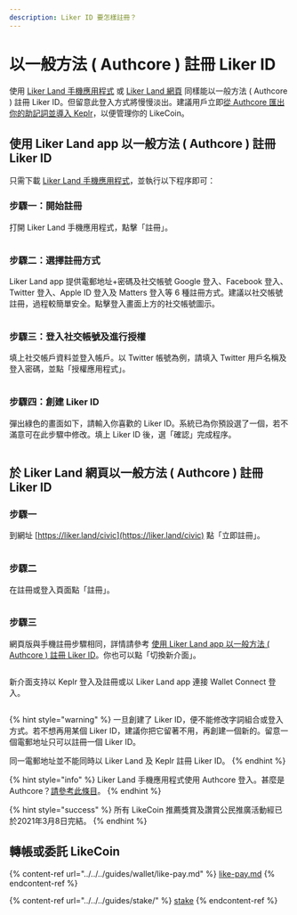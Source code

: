 ```yaml
---
description: Liker ID 要怎樣註冊？
---
```


# 以一般方法 ( Authcore ) 註冊 Liker ID

使用 [Liker Land 手機應用程式](https://liker.land/getapp) 或 [Liker Land 網頁](https://liker.land/civic) 同樣能以一般方法 ( Authcore ) 註冊 Liker ID。但留意此登入方式將慢慢淡出。建議用戶立即[從 Authcore 匯出你的助記詞並導入 Keplr](../export-seed-words.md)，以便管理你的 LikeCoin。

## 使用 Liker Land app 以一般方法 ( Authcore ) 註冊 Liker ID

只需下載 [Liker Land 手機應用程式](https://liker.land/getapp)，並執行以下程序即可：

### 步驟一：開始註冊 <a href="#1" id="1"></a>

打開 Liker Land 手機應用程式，點擊「註冊」。

<figure><img src="../../../.gitbook/assets/signup 01.png" alt=""><figcaption></figcaption></figure>

### 步驟二：選擇註冊方式

Liker Land app 提供電郵地址+密碼及社交帳號 Google 登入、Facebook 登入、Twitter 登入、Apple ID 登入及 Matters 登入等 6 種註冊方式。建議以社交帳號註冊，過程較簡單安全。點擊登入畫面上方的社交帳號圖示。

<figure><img src="../../../.gitbook/assets/signup 02.png" alt=""><figcaption></figcaption></figure>

### 步驟三：登入社交帳號及進行授權

填上社交帳戶資料並登入帳戶。以 Twitter 帳號為例，請填入 Twitter 用戶名稱及登入密碼，並點「授權應用程式」。

<figure><img src="../../../.gitbook/assets/signup 03.png" alt=""><figcaption></figcaption></figure>

### 步驟四：創建 Liker ID

彈出綠色的畫面如下，請輸入你喜歡的 Liker ID。系統已為你預設選了一個，若不滿意可在此步驟中修改。填上 Liker ID 後，選「確認」完成程序。

<figure><img src="../../../.gitbook/assets/signup 04.png" alt=""><figcaption></figcaption></figure>

## 於 Liker Land 網頁以一般方法 ( Authcore ) 註冊 Liker ID&#x20;

### 步驟一

到網址 [https://liker.land/civic](https://liker.land/civic) 點「立即註冊」。

<figure><img src="../../../.gitbook/assets/signup 05.png" alt=""><figcaption></figcaption></figure>

### 步驟二

在註冊或登入頁面點「註冊」。

<figure><img src="../../../.gitbook/assets/signup 06.png" alt=""><figcaption></figcaption></figure>

### 步驟三

網頁版與手機註冊步驟相同，詳情請參考 [使用 Liker Land app 以一般方法 ( Authcore ) 註冊 Liker ID](./#shi-yong-liker-land-app-yi-yi-ban-fang-fa-authcore-zhu-ce-liker-id)。你也可以點「切換新介面」。

<figure><img src="../../../.gitbook/assets/signup 07.png" alt=""><figcaption></figcaption></figure>

新介面支持以 Keplr 登入及註冊或以 Liker Land app 連接 Wallet Connect 登入。

<figure><img src="../../../.gitbook/assets/signup 08.png" alt=""><figcaption></figcaption></figure>

{% hint style="warning" %}
一旦創建了 Liker ID，便不能修改字詞組合或登入方式。若不想再用某個 Liker ID，建議你把它留著不用，再創建一個新的。留意一個電郵地址只可以註冊一個 Liker ID。

同一電郵地址並不能同時以 Liker Land 及 Keplr 註冊 Liker ID。
{% endhint %}

{% hint style="info" %}
Liker Land 手機應用程式使用 Authcore 登入。甚麼是 Authcore？[請參考此條目](what-is-authcore.md)。
{% endhint %}

{% hint style="success" %}
所有 LikeCoin 推薦獎賞及讚賞公民推廣活動經已於2021年3月8日完結。
{% endhint %}

## 轉帳或委託 LikeCoin

{% content-ref url="../../../guides/wallet/like-pay.md" %}
[like-pay.md](../../../guides/wallet/like-pay.md)
{% endcontent-ref %}

{% content-ref url="../../../guides/stake/" %}
[stake](../../../guides/stake/)
{% endcontent-ref %}
